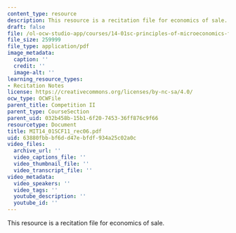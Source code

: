 ```yaml
---
content_type: resource
description: This resource is a recitation file for economics of sale.
draft: false
file: /ol-ocw-studio-app/courses/14-01sc-principles-of-microeconomics-fall-2011/63880fbbbf6dd47ebfdf934a25c02a0c_MIT14_01SCF11_rec06.pdf
file_size: 259999
file_type: application/pdf
image_metadata:
  caption: ''
  credit: ''
  image-alt: ''
learning_resource_types:
- Recitation Notes
license: https://creativecommons.org/licenses/by-nc-sa/4.0/
ocw_type: OCWFile
parent_title: Competition II
parent_type: CourseSection
parent_uid: 032b458b-15b1-6f20-7453-36ff876c9f66
resourcetype: Document
title: MIT14_01SCF11_rec06.pdf
uid: 63880fbb-bf6d-d47e-bfdf-934a25c02a0c
video_files:
  archive_url: ''
  video_captions_file: ''
  video_thumbnail_file: ''
  video_transcript_file: ''
video_metadata:
  video_speakers: ''
  video_tags: ''
  youtube_description: ''
  youtube_id: ''
---
```

This resource is a recitation file for economics of sale.